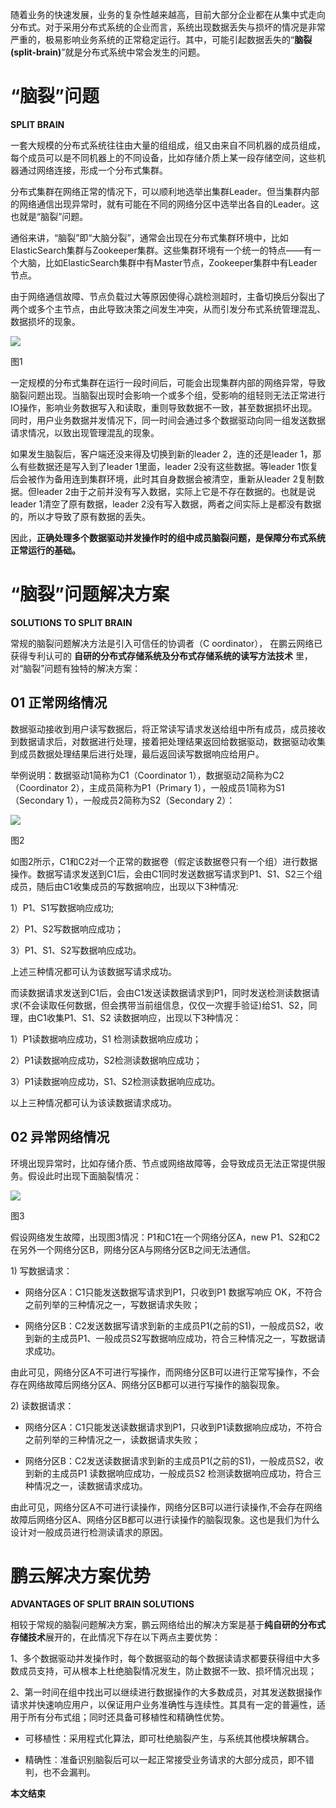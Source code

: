 随着业务的快速发展，业务的复杂性越来越高，目前大部分企业都在从集中式走向分布式。对于采用分布式系统的企业而言，系统出现数据丢失与损坏的情况是非常严重的，极易影响业务系统的正常稳定运行。其中，可能引起数据丢失的“**脑裂(split-brain)**”就是分布式系统中常会发生的问题。

# **“脑裂”问题**

**SPLIT BRAIN**

一套大规模的分布式系统往往由大量的组组成，组又由来自不同机器的成员组成，每个成员可以是不同机器上的不同设备，比如存储介质上某一段存储空间，这些机器通过网络连接，形成一个分布式集群。

分布式集群在网络正常的情况下，可以顺利地选举出集群Leader。但当集群内部的网络通信出现异常时，就有可能在不同的网络分区中选举出各自的Leader。这也就是“脑裂”问题。

通俗来讲，“脑裂”即“大脑分裂”，通常会出现在分布式集群环境中，比如 ElasticSearch集群与Zookeeper集群。这些集群环境有一个统一的特点——有一个大脑，比如ElasticSearch集群中有Master节点，Zookeeper集群中有Leader节点。

由于网络通信故障、节点负载过大等原因使得心跳检测超时，主备切换后分裂出了两个或多个主节点，由此导致决策之间发生冲突，从而引发分布式系统管理混乱、数据损坏的现象。

![](https://oscimg.oschina.net/oscnet/up-1e4a5b350a864bdc32796dc623f4ddcd75f.png)

图1

一定规模的分布式集群在运行一段时间后，可能会出现集群内部的网络异常，导致脑裂问题出现。当脑裂出现时会影响一个或多个组，受影响的组轻则无法正常进行IO操作，影响业务数据写入和读取，重则导致数据不一致，甚至数据损坏出现。同时，用户业务数据并发情况下，同一时间会通过多个数据驱动向同一组发送数据请求情况，以致出现管理混乱的现象。

如果发生脑裂后，客户端还没来得及切换到新的leader 2，连的还是leader 1，那么有些数据还是写入到了leader 1里面，leader 2没有这些数据。等leader 1恢复后会被作为备用连到集群环境，此时其自身数据会被清空，重新从leader 2复制数据。但leader 2由于之前并没有写入数据，实际上它是不存在数据的。也就是说leader 1清空了原有数据，leader 2没有写入数据，两者之间实际上是都没有数据的，所以才导致了原有数据的丢失。

因此，**正确处理多个数据驱动并发操作时的组中成员脑裂问题，是保障分布式系统正常运行的基础。**

# **“脑裂”问题解决方案**

**SOLUTIONS TO SPLIT BRAIN**

常规的脑裂问题解决方法是引入可信任的协调者（C oordinator）， 在鹏云网络已获得专利认可的 **自研的分布式存储系统及分布式存储系统的读写方法技术** 里，对“脑裂”问题有独特的解决方案：

## **01 正常网络情况**

数据驱动接收到用户读写数据后，将正常读写请求发送给组中所有成员，成员接收到数据请求后，对数据进行处理，接着把处理结果返回给数据驱动，数据驱动收集到成员数据处理结果后进行处理，最后返回读写数据响应给用户。

举例说明：数据驱动1简称为C1（Coordinator 1），数据驱动2简称为C2（Coordinator 2），主成员简称为P1（Primary 1），一般成员1简称为S1（Secondary 1），一般成员2简称为S2（Secondary 2）：

![](https://oscimg.oschina.net/oscnet/up-f7fc9787b26b7c4ac757cbabe22b3d884d4.png)

图2

如图2所示，C1和C2对一个正常的数据卷（假定该数据卷只有一个组）进行数据操作。数据写请求发送到C1后，会由C1同时发送数据写请求到P1、S1、S2三个组成员，随后由C1收集成员的写数据响应，出现以下3种情况:

1）P1、S1写数据响应成功;

2）P1、S2写数据响应成功；

3）P1、S1、S2写数据响应成功。

上述三种情况都可认为该数据写请求成功。

而读数据请求发送到C1后，会由C1发送读数据请求到P1，同时发送检测读数据请求(不会读取任何数据，但会携带当前组信息，仅仅一次握手验证)给S1、S2，同理，由C1收集P1、S1、S2 读数据响应，出现以下3种情况：

1）P1读数据响应成功，S1 检测读数据响应成功；

2）P1读数据响应成功，S2检测读数据响应成功；

3）P1读数据响应成功，S1、S2检测读数据响应成功。

以上三种情况都可认为该读数据请求成功。

## **02 异常网络情况**

环境出现异常时，比如存储介质、节点或网络故障等，会导致成员无法正常提供服务。假设此时出现下面脑裂情况：

![](https://oscimg.oschina.net/oscnet/up-6f552f41a459cf1a7906fdba7e927fe7010.png)

图3

假设网络发生故障，出现图3情况：P1和C1在一个网络分区A，new P1、S2和C2在另外一个网络分区B，网络分区A与网络分区B之间无法通信。

1) 写数据请求：

-   网络分区A：C1只能发送数据写请求到P1，只收到P1 数据写响应 OK，不符合之前列举的三种情况之一，写数据请求失败；
    
-   网络分区B：C2发送数据写请求到新的主成员P1(之前的S1)，一般成员S2，收到新的主成员P1、一般成员S2写数据响应成功，符合三种情况之一，写数据请求成功。
    

由此可见，网络分区A不可进行写操作，而网络分区B可以进行正常写操作，不会存在网络故障后网络分区A、网络分区B都可以进行写操作的脑裂现象。

2) 读数据请求：

-   网络分区A：C1只能发送读数据请求到P1，只收到P1读数据响应成功，不符合之前列举的三种情况之一，读数据请求失败；
    
-   网络分区B：C2发送读数据请求到新的主成员P1(之前的S1)，一般成员S2，收到新的主成员P1 读数据响应成功，一般成员S2 检测读数据响应成功，符合三种情况之一，读数据请求成功。
    

由此可见，网络分区A不可进行读操作，网络分区B可以进行读操作,不会存在网络故障后网络分区A、网络分区B都可以进行读操作的脑裂现象。这也是我们为什么设计对一般成员进行检测读请求的原因。

# **鹏云解决方案优势**

**ADVANTAGES OF SPLIT BRAIN SOLUTIONS**

相较于常规的脑裂问题解决方案，鹏云网络给出的解决方案是基于**纯自研的分布式存储技术**展开的，在此情况下存在以下两点主要优势：

1、多个数据驱动并发操作时，每个数据驱动的每个数据读请求都要获得组中大多数成员支持，可从根本上杜绝脑裂情况发生，防止数据不一致、损坏情况出现；

2、第一时间在组中找出可以继续进行数据操作的大多数成员，对其发送数据操作请求并快速响应用户，以保证用户业务准确性与连续性。其具有一定的普遍性，适用于所有分布式组；同时还具备可移植性和精确性优势。

-   可移植性：采用程式化算法，即可杜绝脑裂产生，与系统其他模块解耦合。
    
-   精确性：准备识别脑裂后可以一起正常接受业务请求的大部分成员，即不错判，也不会漏判。
    

**本文结束**